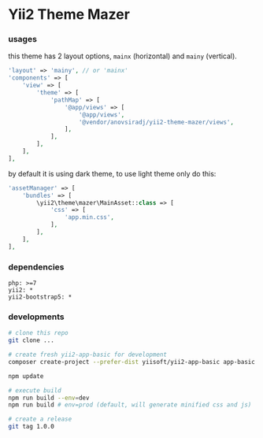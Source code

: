 # Yii2 Theme Mazer

### usages

this theme has 2 layout options,
`mainx` (horizontal) and `mainy` (vertical).

```php
'layout' => 'mainy', // or 'mainx'
'components' => [
	'view' => [
		'theme' => [
			'pathMap' => [
				'@app/views' => [
					'@app/views',
					'@vendor/anovsiradj/yii2-theme-mazer/views',
				],
			],
		],
	],
],
```

by default it is using dark theme, to use light theme only do this:
```php
'assetManager' => [
	'bundles' => [
		\yii2\theme\mazer\MainAsset::class => [
			'css' => [
				'app.min.css',
			],
		],
	],
],
```

### dependencies

```
php: >=7
yii2: *
yii2-bootstrap5: *
```

### developments

```sh
# clone this repo
git clone ...

# create fresh yii2-app-basic for development
composer create-project --prefer-dist yiisoft/yii2-app-basic app-basic

npm update

# execute build
npm run build --env=dev
npm run build # env=prod (default, will generate minified css and js)

# create a release
git tag 1.0.0
```
